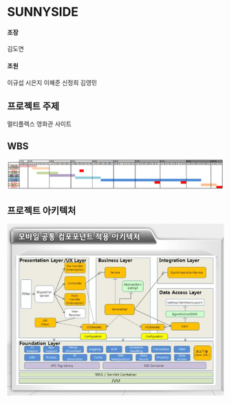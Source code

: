 # SUNNYSIDE
#### 조장
김도연
#### 조원
이규섭
시은지
이혜준
신정희
김영민  

## 프로젝트 주제
멀티플렉스 영화관 사이트

## WBS
![WBS](https://github.com/HR-Kim/SUNNYSIDE3/blob/master/DOC/image/WBS.PNG)

## 프로젝트 아키텍처
![모바일컴포턴트아키텍처](https://github.com/HR-Kim/SUNNYSIDE3/blob/master/DOC/image/%EB%AA%A8%EB%B0%94%EC%9D%BC_%EC%BB%B4%ED%8F%AC%EB%84%8C%ED%8A%B8_%EC%95%84%ED%82%A4%ED%85%8D%EC%B2%98.jpg?raw=true)



